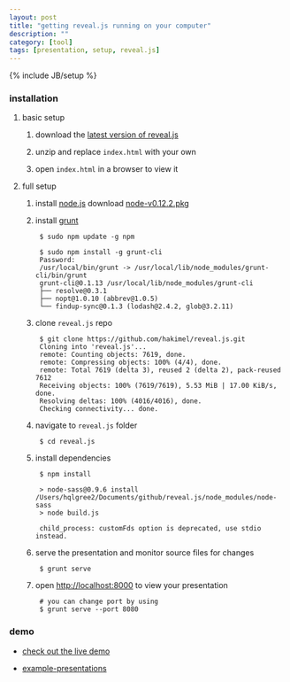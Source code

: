 ```yaml
---
layout: post
title: "getting reveal.js running on your computer"
description: ""
category: [tool]
tags: [presentation, setup, reveal.js]
---
```

{% include JB/setup %}


### installation

1. basic setup

    1. download the [latest version of reveal.js](https://github.com/hakimel/reveal.js/releases)

    1. unzip and replace `index.html` with your own

    1. open `index.html` in a browser to view it

1. full setup

    1. install [node.js](http://nodejs.org/) download [node-v0.12.2.pkg](http://nodejs.org/dist/v0.12.2/node-v0.12.2.pkg)

    1. install [grunt](http://gruntjs.com/getting-started#installing-the-cli)

            $ sudo npm update -g npm

            $ sudo npm install -g grunt-cli
            Password:
            /usr/local/bin/grunt -> /usr/local/lib/node_modules/grunt-cli/bin/grunt
            grunt-cli@0.1.13 /usr/local/lib/node_modules/grunt-cli
            ├── resolve@0.3.1
            ├── nopt@1.0.10 (abbrev@1.0.5)
            └── findup-sync@0.1.3 (lodash@2.4.2, glob@3.2.11)

    1. clone `reveal.js` repo

            $ git clone https://github.com/hakimel/reveal.js.git
            Cloning into 'reveal.js'...
            remote: Counting objects: 7619, done.
            remote: Compressing objects: 100% (4/4), done.
            remote: Total 7619 (delta 3), reused 2 (delta 2), pack-reused 7612
            Receiving objects: 100% (7619/7619), 5.53 MiB | 17.00 KiB/s, done.
            Resolving deltas: 100% (4016/4016), done.
            Checking connectivity... done.

    1. navigate to `reveal.js` folder

            $ cd reveal.js

    1. install dependencies

            $ npm install

            > node-sass@0.9.6 install /Users/hqlgree2/Documents/github/reveal.js/node_modules/node-sass
            > node build.js

            child_process: customFds option is deprecated, use stdio instead.

    1. serve the presentation and monitor source files for changes

            $ grunt serve

    1. open [http://localhost:8000](http://localhost:8000) to view your presentation

            # you can change port by using
            $ grunt serve --port 8080

### demo

* [check out the live demo](http://lab.hakim.se/reveal-js/)

* [example-presentations](https://github.com/hakimel/reveal.js/wiki/Example-Presentations)